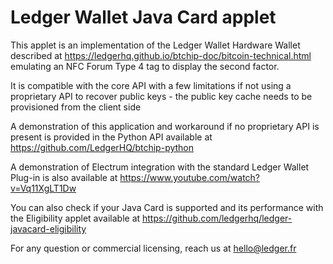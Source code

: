 Ledger Wallet Java Card applet
===============================

This applet is an implementation of the Ledger Wallet Hardware Wallet described at https://ledgerhq.github.io/btchip-doc/bitcoin-technical.html emulating an NFC Forum Type 4 tag to display the second factor.

It is compatible with the core API with a few limitations if not using a proprietary API to recover public keys - the public key cache needs to be provisioned from the client side

A demonstration of this application and workaround if no proprietary API is present is provided in the Python API available at https://github.com/LedgerHQ/btchip-python

A demonstration of Electrum integration with the standard Ledger Wallet Plug-in is also available at https://www.youtube.com/watch?v=Vq11XgLT1Dw

You can also check if your Java Card is supported and its performance with the Eligibility applet available at https://github.com/ledgerhq/ledger-javacard-eligibility

For any question or commercial licensing, reach us at hello@ledger.fr

